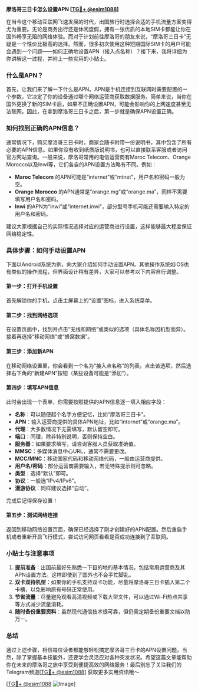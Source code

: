 **摩洛哥三日卡怎么设置APN [[TG💪+ @esim1088](https://t.me/s/esim1088)]**

在当今这个移动互联网飞速发展的时代，出国旅行时选择合适的手机流量方案变得尤为重要。无论是商务出行还是休闲度假，拥有一张优质的本地SIM卡都能让你在国外畅享无阻的网络体验。而对于计划前往摩洛哥的朋友来说，“摩洛哥三日卡”无疑是一个性价比极高的选择。然而，很多初次使用这种短期国际SIM卡的用户可能会遇到一个问题——如何正确地设置APN（接入点名称）？接下来，我将详细为你讲解这一过程，并附上一些实用的小贴士。

### 什么是APN？

首先，让我们来了解一下什么是APN。APN是手机连接到互联网时需要配置的一个参数，它决定了你的设备通过哪个网络运营商获取数据服务。简单来说，当你在国外更换了新的SIM卡后，如果不正确设置APN，可能会影响你的上网速度甚至无法联网。因此，在拿到摩洛哥三日卡之后，第一步就是确保APN设置正确。

### 如何找到正确的APN信息？

通常情况下，购买摩洛哥三日卡时，商家会随卡附带一份说明书，其中包含了所有必要的APN信息。如果你没有收到纸质版说明书，也可以直接联系客服或者访问官方网站查询。一般来说，摩洛哥常用的电信运营商有Maroc Telecom、Orange Morocco以及Inwi等，它们各自的APN设置方法略有不同。例如：

- **Maroc Telecom** 的APN可能是“internet”或“mtnet”，用户名和密码一般为空。
- **Orange Morocco** 的APN通常是“orange.mg”或“orange.ma”，同样不需要填写用户名和密码。
- **Inwi** 的APN为“inwi”或“internet.inwi”，部分型号手机可能还需要输入特定的用户名和密码。

建议大家根据自己的实际情况选择对应的运营商进行设置，这样能够最大程度保证网络稳定性。

### 具体步骤：如何手动设置APN

下面以Android系统为例，向大家介绍如何手动设置APN。其他操作系统如iOS也有类似的操作流程，但界面设计稍有差异，大家可以参考以下内容自行调整。

#### 第一步：打开手机设置
首先解锁你的手机，点击主屏幕上的“设置”图标，进入系统菜单。

#### 第二步：找到网络选项
在设置页面中，找到并点击“无线和网络”或类似的选项（具体名称因机型而异）。接着再选择“移动网络”或“蜂窝数据”。

#### 第三步：添加新APN
在移动网络设置里，你会看到一个名为“接入点名称”的列表。点击该选项，然后选择右下角的“新建APN”按钮（某些设备可能是“添加”）。

#### 第四步：填写APN信息
此时会出现一个表单，你需要按照提供的APN信息逐一填入相应字段：
- **名称**：可以随便起个名字方便记忆，比如“摩洛哥三日卡”。
- **APN**：输入运营商提供的具体APN地址，比如“internet”或“orange.ma”。
- **代理**：大多数情况下无需填写，默认留空即可。
- **端口**：同理，除非特别说明，否则保持空白。
- **服务器**：如果要求填写，请咨询客服人员获取准确值。
- **MMSC**：多媒体消息中心URL，通常不需要更改。
- **MCC/MNC**：移动国家代码和移动网络代码，一般由运营商提供。
- **用户名/密码**：部分运营商需要输入，若无特殊提示则可忽略。
- **类型**：选择“默认”即可。
- **协议**：一般选“IPv4/IPv6”。
- **漫游协议**：同样建议选择“自动”。

完成后记得保存设置！

#### 第五步：测试网络连接
返回到移动网络设置页面，确保已经选择了刚才创建好的APN配置。然后重启手机或者重新开启飞行模式，尝试访问网页看看是否成功连接到了互联网。

### 小贴士与注意事项

1. **提前准备**：出国前最好先熟悉一下目的地的基本情况，包括常用运营商及其APN设置方法。这样即使到了国外也不会手忙脚乱。
2. **双卡双待机型**：如果你的手机支持双卡功能，尽量将摩洛哥三日卡插入第二个卡槽，以免影响原有号码正常使用。
3. **节省流量**：尽量避免观看高清视频或下载大型文件，可以通过Wi-Fi热点共享等方式减少流量消耗。
4. **随时备份重要资料**：虽然现代通信技术很可靠，但仍需定期备份重要文档以防万一。

### 总结

通过上述步骤，相信每位读者都能够轻松搞定摩洛哥三日卡的APN设置问题。当然，除了掌握基本技能外，还要学会灵活应对各种突发状况。希望这篇文章能帮助你在未来的摩洛哥之旅中享受到便捷高效的网络服务！最后别忘了关注我们的Telegram频道[[TG💪+ @esim1088](https://t.me/s/esim1088)] 获取更多实用资讯哦～ 

[[TG💪+ @esim1088](https://t.me/s/esim1088) ![Image](https://i.postimg.cc/4NQfJmqS/Snipaste-2025-05-13-00-14-12.png)]